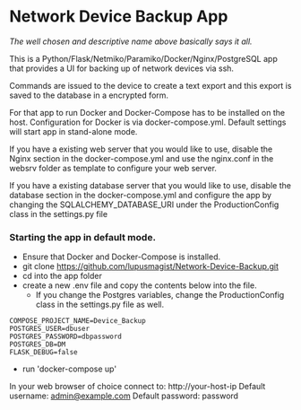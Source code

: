 # Network Device Backup App

*The well chosen and descriptive name above basically says it all.*

This is a Python/Flask/Netmiko/Paramiko/Docker/Nginx/PostgreSQL app that provides a UI for backing up of network devices via ssh.

Commands are issued to the device to create a text export and this export is saved to the database in a encrypted form.

For that app to run Docker and Docker-Compose has to be installed on the host.
Configuration for Docker is via docker-compose.yml.
Default settings will start app in stand-alone mode.

If you have a existing web server that you would like to use, disable the Nginx section in the docker-compose.yml and use the nginx.conf in the websrv folder as template to configure your web server.

If you have a existing database server that you would like to use, disable the database section in the docker-compose.yml and configure the app by changing the SQLALCHEMY_DATABASE_URI under the ProductionConfig class in the settings.py file

### Starting the app in default mode.

* Ensure that Docker and Docker-Compose is installed.
* git clone https://github.com/lupusmagist/Network-Device-Backup.git
* cd into the app folder
* create a new .env file and copy the contents below into the file.
    * If you change the Postgres variables, change the ProductionConfig class in the settings.py file as well.
```
COMPOSE_PROJECT_NAME=Device_Backup
POSTGRES_USER=dbuser
POSTGRES_PASSWORD=dbpassword
POSTGRES_DB=DM
FLASK_DEBUG=false
```
* run 'docker-compose up'

In your web browser of choice connect to: http://your-host-ip
Default username: admin@example.com
Default password: password

